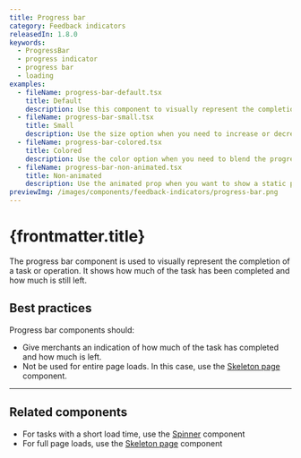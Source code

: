 ```yaml
---
title: Progress bar
category: Feedback indicators
releasedIn: 1.8.0
keywords:
  - ProgressBar
  - progress indicator
  - progress bar
  - loading
examples:
  - fileName: progress-bar-default.tsx
    title: Default
    description: Use this component to visually represent the completion of a task or operation.
  - fileName: progress-bar-small.tsx
    title: Small
    description: Use the size option when you need to increase or decrease the visual weight of the progress bar.
  - fileName: progress-bar-colored.tsx
    title: Colored
    description: Use the color option when you need to blend the progress bar in a context that calls for it, such as a progress toward success or where it’s the primary focus.
  - fileName: progress-bar-non-animated.tsx
    title: Non-animated
    description: Use the animated prop when you want to show a static progress bar.
previewImg: /images/components/feedback-indicators/progress-bar.png
---
```


# {frontmatter.title}

<Lede>

The progress bar component is used to visually represent the completion of a task or operation. It shows how much of the task has been completed and how much is still left.

</Lede>

<Examples />

<Props componentName={frontmatter.title} />

## Best practices

Progress bar components should:

- Give merchants an indication of how much of the task has completed and how much is left.
- Not be used for entire page loads. In this case, use the [Skeleton page](https://polaris.shopify.com/components/skeleton-page) component.

---

## Related components

- For tasks with a short load time, use the [Spinner](https://polaris.shopify.com/components/spinner) component
- For full page loads, use the [Skeleton page](https://polaris.shopify.com/components/skeleton-page) component
